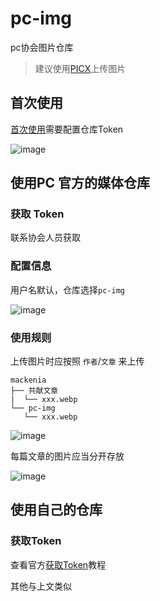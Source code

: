 # pc-img

pc协会图片仓库

> 建议使用[PICX](https://picx.xpoet.cn/)上传图片

## 首次使用

[首次使用](https://picx.xpoet.cn/#/config)需要配置仓库Token

![image](https://cdn.staticaly.com/gh/CQNU-PC/pc-img@master/mackenia/pc-img/image.3ge26uvtbgg0.webp)

## 使用PC 官方的媒体仓库

### 获取 Token

联系协会人员获取

### 配置信息

用户名默认，仓库选择`pc-img`

![image](https://cdn.staticaly.com/gh/CQNU-PC/pc-img@master/mackenia/pc-img/image.6m8fet5hdlw0.webp)

### 使用规则

上传图片时应按照 `作者`/`文章` 来上传

```
mackenia
├── 共献文章
|  └── xxx.webp
└── pc-img
   └── xxx.webp
```

![image](https://cdn.staticaly.com/gh/CQNU-PC/pc-img@master/mackenia/pc-img/image.4vzvo29vqf80.webp)

每篇文章的图片应当分开存放

![image](https://cdn.staticaly.com/gh/CQNU-PC/pc-img@master/mackenia/pc-img/image.7etrqy5q40o0.webp)

## 使用自己的仓库

### 获取Token

查看官方[获取Token](https://docs.github.com/en/authentication/keeping-your-account-and-data-secure/creating-a-personal-access-token)教程

其他与上文类似
